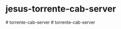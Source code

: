 # jesus-torrente-cab-server
#   t o r r e n t e - c a b - s e r v e r  
 #   t o r r e n t e - c a b - s e r v e r  
 